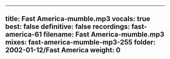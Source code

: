 
---
title: Fast America-mumble.mp3
vocals: true
best: false
definitive: false
recordings: fast-america-61
filename: Fast America-mumble.mp3
mixes: fast-america-mumble-mp3-255
folder: 2002-01-12/Fast America
weight: 0
---
